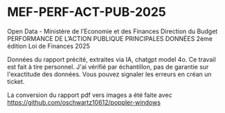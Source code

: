 # MEF-PERF-ACT-PUB-2025
Open Data - Ministère de l’Economie et des Finances Direction du Budget  PERFORMANCE DE L’ACTION PUBLIQUE PRINCIPALES DONNÉES  2ème édition Loi de Finances 2025

Données du rapport précité, extraites via IA, chatgpt model 4o.
Ce travail est fait à tire personnel. 
J'ai vérifié par échantillon, pas de garantie sur l'exactitude des données. 
Vous pouvez signaler les erreurs en créan un ticket. 

La conversion du rapport pdf vers images a été faite avec https://github.com/oschwartz10612/poppler-windows

